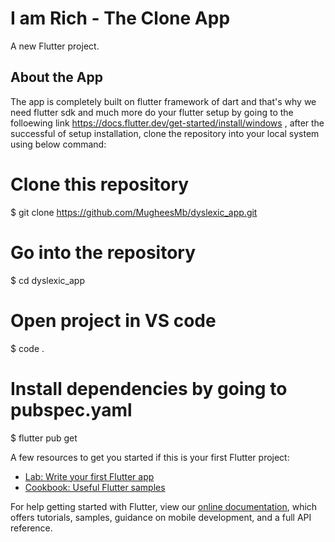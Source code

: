 # I am Rich - The Clone App

A new Flutter project.

## About the App

The app is completely built on flutter framework of dart and that's why we need flutter sdk and much more do your flutter setup by going to the folloewing link
https://docs.flutter.dev/get-started/install/windows
, after the successful of setup installation, clone the repository into your local system using below command:
# Clone this repository
$ git clone https://github.com/MugheesMb/dyslexic_app.git

# Go into the repository
$ cd dyslexic_app

# Open project in VS code
$ code .

# Install dependencies by going to pubspec.yaml
$ flutter pub get

A few resources to get you started if this is your first Flutter project:

- [Lab: Write your first Flutter app](https://flutter.dev/docs/get-started/codelab)
- [Cookbook: Useful Flutter samples](https://flutter.dev/docs/cookbook)

For help getting started with Flutter, view our
[online documentation](https://flutter.dev/docs), which offers tutorials,
samples, guidance on mobile development, and a full API reference.
